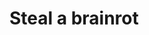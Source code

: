 <!DOCTYPE html>
<html lang="ru">
<head>
    <meta charset="UTF-8">
    <meta name="viewport" content="width=device-width, initial-scale=1.0">
    <title>Скрипты (by boomer)</title>
</iframe>
</head>
<body>
    <h1>Steal a brainrot</h1>
</body>
</html>
